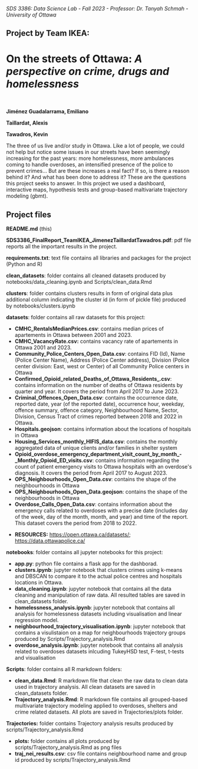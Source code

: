 *SDS 3386: Data Science Lab - Fall 2023 - Professor: Dr. Tanyah Schmah -  University of Ottawa*

## Project by Team IKEA:

# **On the streets of Ottawa**: *A perspective on crime, drugs and homelessness*

<br>

**Jiménez Guadalarrama, Emiliano**

**Taillardat, Alexis**

**Tawadros, Kevin**

The three of us live and/or study in Ottawa. Like a lot of people, we could not help but notice some issues in our streets have been seemingly increasing for the past years: more homelessness, more ambulances coming to handle overdoses, an intensified presence of the police to prevent crimes… But are these increases a real fact? If so, is there a reason behind it? And what has been done to address it? These are the questions this project seeks to answer. In this project we used a dashboard, interactive maps, hypothesis tests and group-based maltivariate trajectory modeling (gbmt).


## Project files

**README.md** (this)

**SDS3386_FinalReport_TeamIKEA_JimenezTaillardatTawadros.pdf**: pdf file reports all the important results in the project.

**requirements.txt**: text file contains all libraries and packages for the project (Python and R)

**clean_datasets**: folder contains all cleaned datasets produced by notebooks/data_cleaning.ipynb and Scripts/clean_data.Rmd

**clusters**: folder contains clusters results in form of original data plus additional column indicating the cluster id (in form of pickle file) produced by notebooks/clusters.ipynb

**datasets**: folder contains all raw datasets for this project:

* **CMHC_RentalsMedianPrices.csv**: contains median prices of apartements in Ottawa between 2001 and 2023. 
* **CMHC_VacancyRate.csv:** contains vacancy rate of apartements in Ottawa 2001 and 2023.
* **Community_Police_Centers_Open_Data.csv**: contains FID (Id), Name (Police Center Name), Address (Police Center address), Division (Police center division: East, west or Center) of all Community Police centers in Ottawa
* **Confirmed_Opioid_related_Deaths_of_Ottawa_Residents_.csv**: contains information on the number of deaths of Ottawa residents by quarter and year. It covers the period from April 2017 to June 2023.
* **Criminal_Offences_Open_Data.csv**: contains the occurrence date, reported date, year (of the reported date), occurrence hour, weekday, offence summary, offence category, Neighbourhood Name, Sector, Division, Census Tract of crimes reported between 2018 and 2022 in Ottawa.  
* **Hospitals.geojson**: contains information about the locations of hospitals in Ottawa
* **Housing_Services_monthly_HIFIS_data.csv**: contains the monthly aggregated data of unique clients and/or families in shelter system
* **Opioid_overdose_emergency_department_visit_count_by_month_-_Monthly_Opioid_ED_visits.csv**: contains information regarding the count of patient emergency visits to Ottawa hospitals with an overdose's diagnosis. It covers the period from April 2017 to August 2023.
* **OPS_Neighbourhoods_Open_Data.csv**: contains the shape of the neighbourhoods in Ottawa
* **OPS_Neighbourhoods_Open_Data.geojson**: contains the shape of the neighbourhoods in Ottawa
* **Overdose_Calls_Open_Data.csv**: contains information about the emergency calls related to overdoses with a precise date (includes day of the week, day of the month, month, and year) and time of the report. This dataset covers the period from 2018 to 2022.
- **RESOURCES:** https://open.ottawa.ca/datasets/; https://data.ottawapolice.ca/

**notebooks**: folder contains all jupyter notebooks for this project:

* **app.py**: python file contains a flask app for the dashborad.
* **clusters.ipynb**: jupyter notebook that clusters crimes using k-means and DBSCAN to compare it to the actual police centres and hospitals locations in Ottawa.
* **data_cleaning.ipynb**:  jupyter notebook that contains all the data cleaning and manipulation of raw data. All resulted tables are saved in clean_datasets folder.
* **homelessness_analysis.ipynb**: jupyter notebook that contains all analysis for homelessness datasets including visualisation and linear regression model.
* **neighbourhood_trajectory_visualisation.ipynb**: jupyter notebook that contains a visulistaion on a map for neighbourhoods trajectory groups produced by Scripts/Trajectory_analysis.Rmd
* **overdose_analysis.ipynb**: jupyter notebook that contains all analysis related to overdoses datasets inlcuding TukeyHSD test, F-test, t-tests and visualisation


**Scripts**: folder contains all R markdown folders:

* **clean_data.Rmd**: R markdown file that clean the raw data to clean data used in trajectory analysis. All clean datasets are saved in clean_datasets folder.
* **Trajectory_analysis.Rmd**: R markdown file contains all grouped-based multivariate trajectory modeling applied to overdoses, shelters and crime related datasets. All plots are saved in Trajectories/plots folder.

**Trajectories:** folder contains Trajectory analysis results produced by scripts/Trajectory_analysis.Rmd

* **plots:** folder contains all plots produced by scripts/Trajectory_analysis.Rmd as png files
* **traj_nei_results.csv**: csv file contains neighbourhood name and group id produced by scripts/Trajectory_analysis.Rmd
